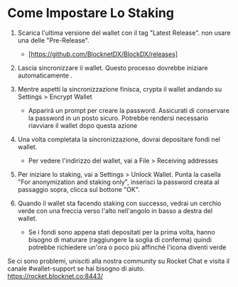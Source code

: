 # Come Impostare Lo Staking

1. Scarica l'ultima versione del wallet con il tag "Latest Release". non usare una delle "Pre-Release".

    - [https://github.com/BlocknetDX/BlockDX/releases]
 
2. Lascia sincronizzare il wallet. Questo processo dovrebbe iniziare automaticamente .

3. Mentre aspetti la sincronizzazione finisca, crypta il wallet andando su Settings > Encrypt Wallet
    - Apparirá un prompt per creare la password. Assicurati di conservare la password in un posto sicuro. Potrebbe rendersi necessario riavviare il wallet dopo questa azione

4. Una volta completata la sincronizzazione, dovrai depositare fondi nel wallet.
    - Per vedere l'indirizzo del wallet, vai a File > Receiving addresses

5. Per iniziare lo staking, vai a Settings > Unlock Wallet. Punta la casella "For anonymization and staking only", inserisci la password creata al passaggio sopra, clicca sul bottone "OK".

6. Quando il wallet sta facendo staking con successo, vedrai un cerchio verde con una freccia verso l'alto nell'angolo in basso a destra del wallet.
    - Se i fondi sono appena stati depositati per la prima volta, hanno bisogno di maturare (raggiungere la soglia di conferma) quindi potrebbe richiedere un'ora o poco piú affinché l'icona diventi verde
    
Se ci sono problemi, unisciti alla nostra community su Rocket Chat e visita il canale #wallet-support se hai bisogno di aiuto.
https://rocket.blocknet.co:8443/
